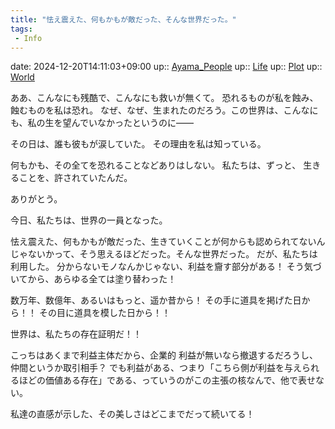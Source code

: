 ```yaml
---
title: "怯え震えた、何もかもが敵だった、そんな世界だった。"
tags:
 - Info
---
```


date: 2024-12-20T14:11:03+09:00
up:: [Ayama_People](Bar/Novel/Nacaria/Ayama_People.md)
up:: [Life](Bar/Novel/Chaos/Life.md)
up:: [Plot](Bar/Novel/Chaos/Plot.md)
up:: [World](../Bar/Novel/Topics/World.md)

ああ、こんなにも残酷で、こんなにも救いが無くて。
恐れるものが私を蝕み、蝕むものを私は恐れ。
なぜ、なぜ、生まれたのだろう。この世界は、こんなにも、私の生を望んでいなかったというのに――


その日は、誰も彼もが涙していた。
その理由を私は知っている。

何もかも、その全てを恐れることなどありはしない。
私たちは、ずっと、
生きることを、許されていたんだ。

ありがとう。

今日、私たちは、世界の一員となった。


怯え震えた、何もかもが敵だった、生きていくことが何からも認められてないんじゃないかって、そう思えるほどだった。そんな世界だった。
だが、私たちは利用した。
分からないモノなんかじゃない、利益を齎す部分がある！
そう気づいてから、あらゆる全ては塗り替わった！

数万年、数億年、あるいはもっと、遥か昔から！
その手に道具を掲げた日から！！
その目に道具を模した日から！！

世界は、私たちの存在証明だ！！

こっちはあくまで利益主体だから、企業的
利益が無いなら撤退するだろうし、仲間というか取引相手？
でも利益がある、つまり「こちら側が利益を与えられるほどの価値ある存在」である、っていうのがこの主張の核なんで、他で表せない。


私達の直感が示した、その美しさはどこまでだって続いてる！
